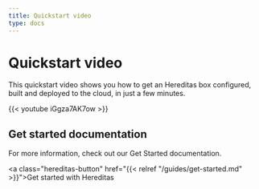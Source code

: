 ```yaml
---
title: Quickstart video
type: docs
---
```


# Quickstart video

This quickstart video shows you how to get an Hereditas box configured, built and deployed to the cloud, in just a few minutes.

{{< youtube iGgza7AK7ow >}}

## Get started documentation

For more information, check out our Get Started documentation.

<a class="hereditas-button" href="{{< relref "/guides/get-started.md" >}}">Get started with Hereditas</a>
